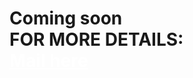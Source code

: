 
  <h1>Coming soon
    <br>
    FOR MORE DETAILS:
    <br>
    <a href="mailto:msudhakar724@gmail.com" style="color: white;">Mail here</a>
  </h1>


